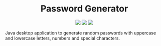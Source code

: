 <div align="center">

# Password Generator

![](https://api.visitorbadge.io/api/visitors?path=https%3A%2F%2Fgithub.com%2FKesares%2FPasswordGenerator&label=Visitors&labelColor=%23000000&countColor=%2300ff00&style=plastic)
![](https://img.shields.io/github/stars/Kesares/PasswordGenerator?style=social)
![](https://img.shields.io/github/repo-size/Kesares/PasswordGenerator)

</div>


Java desktop application to generate random passwords with uppercase and lowercase letters, numbers and special characters.